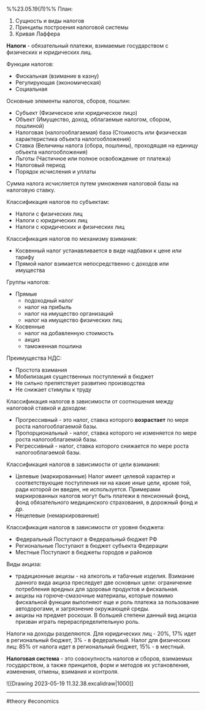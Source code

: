 %%23.05.19(Л)%%
План:
1. Сущность и виды налогов
2. Принципы построения налоговой системы
3. Кривая Лаффера

**Налоги** - обязательный платежи, взимаемые государством с физических и юридических лиц.

Функции налогов:
- Фискальная (взимание в казну)
- Регулирующая (экономическая)
- Социальная

Основные элементы налогов, сборов, пошлин:
- Субъект (Физическое или юридическое лицо)
- Объект (Имущество, доход, облагаемые налогом, сбором, пошлиной)
- Налоговая (налогооблагаемая) база (Стоимость или физическая характеристика объекта налогообложения)
- Ставка (Величины налога (сбора, пошлины), проходящая на единицу объекта налогообложения)
- Льготы (Частичное или полное освобождение от платежа)
- Налоговый период
- Порядок исчисления и уплаты

Сумма налога исчисляется путем умножения налоговой базы на налоговую ставку.

Классификация налогов по субъектам:
- Налоги с физических лиц
- Налоги с юридических лиц
- Налоги с юридических и физических лиц

Классификация налогов по механизму взимания:
- Косвенный налог
  устанавливается в виде надбавки к цене или тарифу
- Прямой налог
  взимается непосредственно с доходов или имущества

Группы налогов:
- Прямые
	- подоходный налог
	- налог на прибыль
	- налог на имущество организаций
	- налог на имущество физических лиц
- Косвенные
	- налог на добавленную стоимость
	- акциз
	- таможенная пошлина

Преимущества НДС:
- Простота взимания
- Мобилизация существенных поступлений в бюджет
- Не сильно препятствует развитию производства
- Не снижает стимулы к труду

Классификация налогов в зависимости от соотношения между налоговой ставкой и доходом:
- Прогрессивный - это налог, ставка которого **возрастает** по мере роста налогооблагаемой базы.
- Пропорциональный - налог, ставка которого не изменяется по мере роста налогооблагаемой базы.
- Регрессивный - налог, ставка которого снижается по мере роста налогооблагаемой базы.

Классификация налогов в зависимости от цели взимания:
- Целевые (маркированные)
	Налог имеет целевой характер и соответствующие поступления ни на какие иные цели, кроме той, ради которой он введен, не используется.
	Примерами маркированных налогов могут быть платежи в пенсионный фонд, фонд обязательного медицинского страхования, в дорожный фонд и др.
- Нецелевые (немаркированные)

Классификация налогов в зависимости от уровня бюджета:
- Федеральный
  Поступают в Федеральный бюджет РФ
- Региональные
  Поступают в бюджет субъекта Федерации
- Местные
  Поступают в бюджеты городов и районов

Виды акциза:
- традиционные акцизы - на алкоголь и табачные изделия. Взимание данного вида акциза преследует две основных цели: ограничение потребления вредных для здоровья продуктов и фискальная.
- акцизы на горюче-смазочные материалы, которые помимо фискальной функции выполняют еще и роль платежа за пользование автодорогами, и загрязнение окружающей среды.
- акцизы на предмет роскоши. В большей степени данный вид акциза призван играть перераспределительную роль.

Налоги на доходы разделяются. Для юридических лиц - 20%, 17% идет в региональный бюджет, 3% - в федеральный. Налог для физических лиц: 85% от налога идет в региональный бюджет, 15% - в местный.

**Налоговая система** - это совокупность налогов и сборов, взимаемых государством, а также принципов, форм и методов их установления, изменения, отмены, взимания и контроля.

![[Drawing 2023-05-19 11.32.38.excalidraw|1000]]

---
#theory #economics 